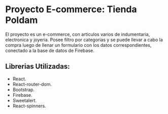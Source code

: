 # Proyecto E-commerce: Tienda Poldam
El proyecto es un e-commerce, con articulos varios de indumentaria, electronica y joyeria. Posee filtro por categorias y se puede llevar a cabo la compra luego de llenar un formulario con los datos correspondientes, conectado a la base de datos de Firebase.



## Librerias Utilizadas: 
- React.
- React-router-dom.
- Bootstrap.
- Firebase.
- Sweetalert.
- React-spinners.